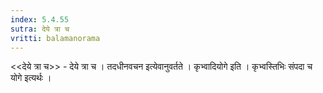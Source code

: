 ```yaml
---
index: 5.4.55
sutra: देये त्रा च
vritti: balamanorama
---
```


<<देये त्रा च>> - देये त्रा च । तदधीनवचन इत्येवानुवर्तते । कृभ्वादियोगे इति । कृभ्वस्तिभिः संपदा च योगे इत्यर्थः । 